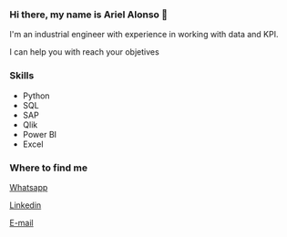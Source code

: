 ### Hi there, my name is Ariel Alonso 👋

I'm an industrial engineer with experience in working with data and KPI.

I can help you with reach your objetives

### Skills

- Python
- SQL
- SAP
- Qlik
- Power BI
- Excel

### Where to find me

[Whatsapp](https://wa.me/541122341299)

[Linkedin](https://www.linkedin.com/in/raularielalonso/?locale=en_US)

[E-mail](mailto:rariel.alonso@gmail.com)



<!--
**RArielAlonso/RArielAlonso** is a ✨ _special_ ✨ repository because its `README.md` (this file) appears on your GitHub profile.

Here are some ideas to get you started:

- 🔭 I’m currently working on ...
- 🌱 I’m currently learning ...
- 👯 I’m looking to collaborate on ...
- 🤔 I’m looking for help with ...
- 💬 Ask me about ...
- 📫 How to reach me: ...
- 😄 Pronouns: ...
- ⚡ Fun fact: ...
-->
